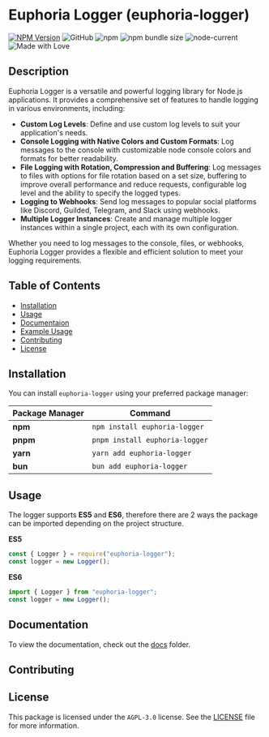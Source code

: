 # Euphoria Logger (euphoria-logger)

[![NPM Version](https://img.shields.io/npm/v/euphoria-logger.svg)](https://www.npmjs.com/package/euphoria-logger)
![GitHub](https://img.shields.io/github/license/TehPigYT/euphoria-logger.svg)
![npm](https://img.shields.io/npm/dt/euphoria-logger.svg)  <!-- Total Downloads -->
![npm bundle size](https://img.shields.io/bundlephobia/min/euphoria-logger.svg)
![node-current](https://img.shields.io/node/v/euphoria-logger.svg)
![Made with Love](https://img.shields.io/badge/made%20with-love-red.svg)

## Description
Euphoria Logger is a versatile and powerful logging library for Node.js applications. It provides a comprehensive set of features to handle logging in various environments, including:

- **Custom Log Levels**: Define and use custom log levels to suit your application's needs.
- **Console Logging with Native Colors and Custom Formats**: Log messages to the console with customizable node console colors and formats for better readability.
- **File Logging with Rotation, Compression and Buffering**: Log messages to files with options for file rotation based on a set size, buffering to improve overall performance and reduce requests, configurable log level and the ability to specify the logged types.
- **Logging to Webhooks**: Send log messages to popular social platforms like Discord, Guilded, Telegram, and Slack using webhooks.
- **Multiple Logger Instances**: Create and manage multiple logger instances within a single project, each with its own configuration.

Whether you need to log messages to the console, files, or webhooks, Euphoria Logger provides a flexible and efficient solution to meet your logging requirements.

## Table of Contents
- [Installation](#installation)
- [Usage](#usage)
- [Documentaion](#documentation)
- [Example Usage](#example-usage)
- [Contributing](#contributing)
- [License](#license)

## Installation
You can install `euphoria-logger` using your preferred package manager:

| Package Manager | Command                          |
|-----------------|----------------------------------|
| **npm**         | `npm install euphoria-logger`    |
| **pnpm**        | `pnpm install euphoria-logger`   |
| **yarn**        | `yarn add euphoria-logger`       |
| **bun**         | `bun add euphoria-logger`        |

## Usage

The logger supports **ES5** and **ES6**, therefore there are 2 ways the package can be imported depending on the project structure.

**ES5**
```js
const { Logger } = require("euphoria-logger");
const logger = new Logger();
```
**ES6**
```js
import { Logger } from "euphoria-logger";
const logger = new Logger();
```

## Documentation
To view the documentation, check out the [docs](https://github.com/TehPigYT/euphoria-logger/tree/master/docs) folder.

## Contributing


## License
This package is licensed under the `AGPL-3.0` license. See the [LICENSE](https://github.com/TehPigYT/euphoria-logger/blob/master/LICENSE) file for more information.